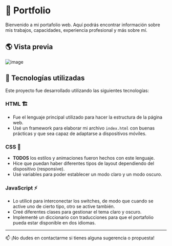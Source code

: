 # 📌 Portfolio

Bienvenido a mi portafolio web. Aquí podrás encontrar información sobre mis trabajos, capacidades, experiencia profesional y más sobre mí.

## 🌎 Vista previa

![image](https://github.com/user-attachments/assets/a878c90c-a06d-4db1-a62f-894e8c4a7abc)

## 🚀 Tecnologías utilizadas

Este proyecto fue desarrollado utilizando las siguientes tecnologías:

### **HTML** 🏗️

- Fue el lenguaje principal utilizado para hacer la estructura de la página web.
- Usé un framework para elaborar mi archivo `index.html` con buenas prácticas y que sea capaz de adaptarse a dispositivos móviles.
  
### **CSS** 🎨

- **TODOS** los estilos y animaciones fueron hechos con este lenguaje.
- Hice que puedan haber diferentes tipos de layout dependiendo del dispositivo (responsive).
- Usé variables para poder establecer un modo claro y un modo oscuro.

### **JavaScript** ⚡

- Lo utilicé para interconectar los switches, de modo que cuando se active uno de cierto tipo, otro se active también.
- Creé diferentes clases para gestionar el tema claro y oscuro.
- Implementé un diccionario con traducciones para que el portafolio pueda estar disponible en dos idiomas.

---

📫 ¡No dudes en contactarme si tienes alguna sugerencia o propuesta!

